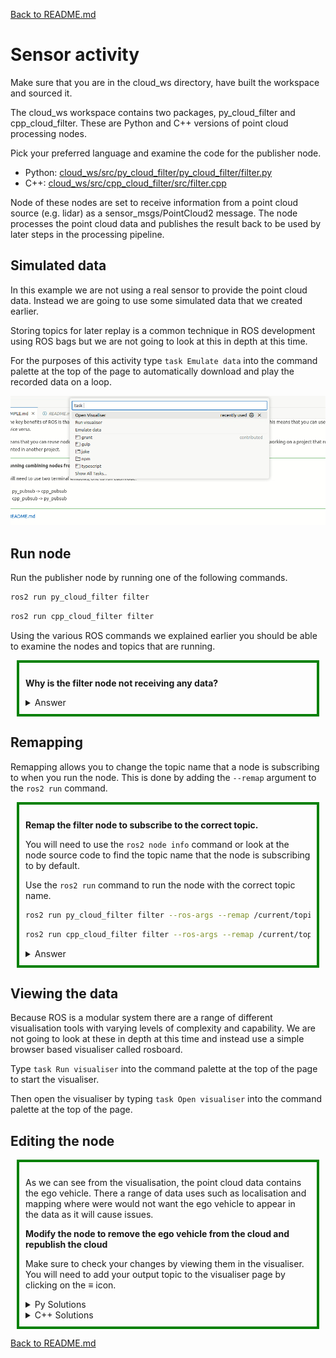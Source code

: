 [Back to README.md](../README.md)

# Sensor activity

Make sure that you are in the cloud_ws directory, have built the workspace and sourced it.

The cloud_ws workspace contains two packages, py_cloud_filter and cpp_cloud_filter.
These are Python and C++ versions of point cloud processing nodes.

Pick your preferred language and examine the code for the publisher node.

- Python: [cloud_ws/src/py_cloud_filter/py_cloud_filter/filter.py](../cloud_ws/src/py_cloud_filter/py_cloud_filter/filter.py)
- C++: [cloud_ws/src/cpp_cloud_filter/src/filter.cpp](../cloud_ws/src/cpp_cloud_filter/src/filter.cpp)

Node of these nodes are set to receive information from a point cloud source (e.g. lidar) as a sensor_msgs/PointCloud2 message.
The node processes the point cloud data and publishes the result back to be used by later steps in the processing pipeline.

## Simulated data

In this example we are not using a real sensor to provide the point cloud data.
Instead we are going to use some simulated data that we created earlier.

Storing topics for later replay is a common technique in ROS development using ROS bags but we are not going to look at this in depth at this time.

For the purposes of this activity type `task Emulate data` into the command palette at the top of the page to automatically download and play the recorded data on a loop.

![Command palette](images/command_palette.webp)



## Run node

Run the publisher node by running one of the following commands.

```bash
ros2 run py_cloud_filter filter
```

```bash
ros2 run cpp_cloud_filter filter
```

Using the various ROS commands we explained earlier you should be able to examine the nodes and topics that are running.

<div style="border: 4px solid green; padding: 10px; margin: 10px;">

**Why is the filter node not receiving any data?**

<details>
    <summary>Answer</summary>

At the moment the node is not receiving any data because it is not subscribed to a topic that has any data.
Unless you have personally hard coded the correct topic names into your code, in a real ROS system it is unlikely the nodes will be subscribing to the correct topic names by default.
This is especially true if you are using ROS packages provided by other developers.

In this case our filter node is subscribing to *~/input* topic but the data is being published to the */vehicle/velodyne/point_cloud* topic.
</details>

</div>



## Remapping 

Remapping allows you to change the topic name that a node is subscribing to when you run the node.
This is done by adding the `--remap` argument to the `ros2 run` command.

<div style="border: 4px solid green; padding: 10px; margin: 10px;">

**Remap the filter node to subscribe to the correct topic.**

You will need to use the `ros2 node info` command or look at the node source code to find the topic name that the node is subscribing to by default.

Use the `ros2 run` command to run the node with the correct topic name.

```bash
ros2 run py_cloud_filter filter --ros-args --remap /current/topic:=/correct/topic
```

```bash
ros2 run cpp_cloud_filter filter --ros-args --remap /current/topic:=/correct/topic
```

<details>
    <summary>Answer</summary>

```bash
ros2 run py_cloud_filter filter --ros-args --remap /py_filter/input:=/vehicle/velodyne/point_cloud
```

```bash
ros2 run cpp_cloud_filter filter --ros-args --remap /cpp_filter/input:=/vehicle/velodyne/point_cloud
```
</details>
</div>



## Viewing the data

Because ROS is a modular system there are a range of different visualisation tools with varying levels of complexity and capability. 
We are not going to look at these in depth at this time and instead use a simple browser based visualiser called rosboard.

Type `task Run visualiser` into the command palette at the top of the page to start the visualiser.

Then open the visualiser by typing `task Open visualiser` into the command palette at the top of the page.


## Editing the node

<div style="border: 4px solid green; padding: 10px; margin: 10px;">

As we can see from the visualisation, the point cloud data contains the ego vehicle.
There a range of data uses such as localisation and mapping where were would not want the ego vehicle to appear in the data as it will cause issues.

**Modify the node to remove the ego vehicle from the cloud and republish the cloud**

Make sure to check your changes by viewing them in the visualiser. 
You will need to add your output topic to the visualiser page by clicking on the ≡ icon.


<details>
    <summary>Py Solutions</summary>

Simple python solution.
```python
out_cloud = []
for x, y, z in numpy_cloud:
    if x < -2.0 or x > 0.0 or y < -1.1 or y > 1.1:
        out_cloud.append([x, y, z])
```

Numpy solution
```python
out_cloud = numpy_cloud[
    (numpy_cloud[:, 0] >= 0.0) | (numpy_cloud[:, 0] <= -2.0) |
    (numpy_cloud[:, 1] >= 1.1) | (numpy_cloud[:, 1] <= -1.1)
]
```
</details>

<details>
    <summary>C++ Solutions</summary>

Simple C++ solution.
```cpp
pcl::PointCloud<pcl::PointXYZ> filtered_cloud;
for(const pcl::PointXYZ& point : pcl_cloud){
    if(point.x < -2.0 || point.x > 0.0 || point.y < -1.1 || point.y > 1.1){
        filtered_cloud.emplace_back(point);
    }
}
pcl_cloud = filtered_cloud;
```

Parallel C++ solution
```cpp
auto it = std::remove_if( std::execution::par,
        pcl_cloud.begin(), pcl_cloud.end(),
        []( const pcl::PointXYZ& point ) {
            return point.x > -2.0 && point.x < 0.0 &&
                    point.y > -1.1 && point.y < 1.1;
        });
pcl_cloud.erase( it, pcl_cloud.end() );
```
</details>
</div>




[Back to README.md](../README.md)